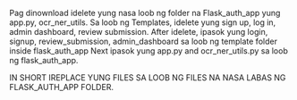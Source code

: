 Pag dinownload idelete yung nasa loob ng folder na Flask_auth_app yung app.py, ocr_ner_utils.
Sa loob ng Templates, idelete yung sign up, log in, admin dashboard, review submission.
After idelete, ipasok yung login, signup, review_submission, admin_dashboard sa loob ng template folder inside flask_auth_app
Next ipasok yung app.py and ocr_ner_utils.py sa loob ng flask_auth_app.

IN SHORT IREPLACE YUNG FILES SA LOOB NG FILES NA NASA LABAS NG FLASK_AUTH_APP FOLDER.
